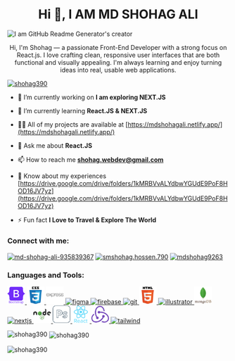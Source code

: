 <h1 align="center">Hi 👋, I AM MD SHOHAG ALI</h1>

![I am GitHub Readme Generator's creator](https://res.cloudinary.com/dhjyxwscg/image/upload/v1750787200/frontend_vbfbnz.png)

<p align="center">Hi, I'm Shohag — a passionate Front-End Developer with a strong focus on React.js. I love crafting clean, responsive user interfaces that are both functional and visually appealing. I'm always learning and enjoy turning ideas into real, usable web applications.</p>

<p align="left"> <a href="https://github.com/ryo-ma/github-profile-trophy"><img src="https://github-profile-trophy.vercel.app/?username=shohag390" alt="shohag390" /></a> </p>

- 🔭 I’m currently working on **I am exploring NEXT.JS**

- 🌱 I’m currently learning **React.JS & NEXT.JS**

- 👨‍💻 All of my projects are available at [https://mdshohagali.netlify.app/](https://mdshohagali.netlify.app/)

- 💬 Ask me about **React.JS**

- 📫 How to reach me **shohag.webdev@gmail.com**

- 📄 Know about my experiences [https://drive.google.com/drive/folders/1kMRBVvALYdbwYGUdE9PoF8HOD16JV7yz](https://drive.google.com/drive/folders/1kMRBVvALYdbwYGUdE9PoF8HOD16JV7yz)

- ⚡ Fun fact **I Love to Travel & Explore The World**

<h3 align="left">Connect with me:</h3>
<p align="left">
<a href="https://linkedin.com/in/md-shohag-ali-935839367" target="blank"><img align="center" src="https://raw.githubusercontent.com/rahuldkjain/github-profile-readme-generator/master/src/images/icons/Social/linked-in-alt.svg" alt="md-shohag-ali-935839367" height="30" width="40" /></a>
<a href="https://fb.com/smshohag.hossen.790" target="blank"><img align="center" src="https://raw.githubusercontent.com/rahuldkjain/github-profile-readme-generator/master/src/images/icons/Social/facebook.svg" alt="smshohag.hossen.790" height="30" width="40" /></a>
<a href="https://instagram.com/mdshohag9263" target="blank"><img align="center" src="https://raw.githubusercontent.com/rahuldkjain/github-profile-readme-generator/master/src/images/icons/Social/instagram.svg" alt="mdshohag9263" height="30" width="40" /></a>
</p>

<h3 align="left">Languages and Tools:</h3>
<p align="left"> <a href="https://getbootstrap.com" target="_blank" rel="noreferrer"> <img src="https://raw.githubusercontent.com/devicons/devicon/master/icons/bootstrap/bootstrap-plain-wordmark.svg" alt="bootstrap" width="40" height="40"/> </a> <a href="https://www.w3schools.com/css/" target="_blank" rel="noreferrer"> <img src="https://raw.githubusercontent.com/devicons/devicon/master/icons/css3/css3-original-wordmark.svg" alt="css3" width="40" height="40"/> </a> <a href="https://expressjs.com" target="_blank" rel="noreferrer"> <img src="https://raw.githubusercontent.com/devicons/devicon/master/icons/express/express-original-wordmark.svg" alt="express" width="40" height="40"/> </a> <a href="https://www.figma.com/" target="_blank" rel="noreferrer"> <img src="https://www.vectorlogo.zone/logos/figma/figma-icon.svg" alt="figma" width="40" height="40"/> </a> <a href="https://firebase.google.com/" target="_blank" rel="noreferrer"> <img src="https://www.vectorlogo.zone/logos/firebase/firebase-icon.svg" alt="firebase" width="40" height="40"/> </a> <a href="https://git-scm.com/" target="_blank" rel="noreferrer"> <img src="https://www.vectorlogo.zone/logos/git-scm/git-scm-icon.svg" alt="git" width="40" height="40"/> </a> <a href="https://www.w3.org/html/" target="_blank" rel="noreferrer"> <img src="https://raw.githubusercontent.com/devicons/devicon/master/icons/html5/html5-original-wordmark.svg" alt="html5" width="40" height="40"/> </a> <a href="https://www.adobe.com/in/products/illustrator.html" target="_blank" rel="noreferrer"> <img src="https://www.vectorlogo.zone/logos/adobe_illustrator/adobe_illustrator-icon.svg" alt="illustrator" width="40" height="40"/> </a> <a href="https://www.mongodb.com/" target="_blank" rel="noreferrer"> <img src="https://raw.githubusercontent.com/devicons/devicon/master/icons/mongodb/mongodb-original-wordmark.svg" alt="mongodb" width="40" height="40"/> </a> <a href="https://nextjs.org/" target="_blank" rel="noreferrer"> <img src="https://cdn.worldvectorlogo.com/logos/nextjs-2.svg" alt="nextjs" width="40" height="40"/> </a> <a href="https://nodejs.org" target="_blank" rel="noreferrer"> <img src="https://raw.githubusercontent.com/devicons/devicon/master/icons/nodejs/nodejs-original-wordmark.svg" alt="nodejs" width="40" height="40"/> </a> <a href="https://www.photoshop.com/en" target="_blank" rel="noreferrer"> <img src="https://raw.githubusercontent.com/devicons/devicon/master/icons/photoshop/photoshop-line.svg" alt="photoshop" width="40" height="40"/> </a> <a href="https://reactjs.org/" target="_blank" rel="noreferrer"> <img src="https://raw.githubusercontent.com/devicons/devicon/master/icons/react/react-original-wordmark.svg" alt="react" width="40" height="40"/> </a> <a href="https://redux.js.org" target="_blank" rel="noreferrer"> <img src="https://raw.githubusercontent.com/devicons/devicon/master/icons/redux/redux-original.svg" alt="redux" width="40" height="40"/> </a> <a href="https://tailwindcss.com/" target="_blank" rel="noreferrer"> <img src="https://www.vectorlogo.zone/logos/tailwindcss/tailwindcss-icon.svg" alt="tailwind" width="40" height="40"/> </a> </p>

<p><img align="left" src="https://github-readme-stats.vercel.app/api/top-langs?username=shohag390&show_icons=true&locale=en&layout=compact" alt="shohag390" /></p>

<p>&nbsp;<img align="center" src="https://github-readme-stats.vercel.app/api?username=shohag390&show_icons=true&locale=en" alt="shohag390" /></p>

<p><img align="center" src="https://github-readme-streak-stats.herokuapp.com/?user=shohag390&" alt="shohag390" /></p>
